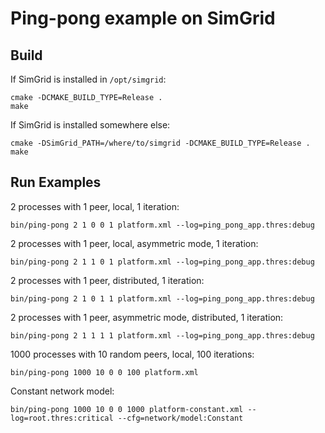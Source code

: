 # Ping-pong example on SimGrid

## Build

If SimGrid is installed in `/opt/simgrid`:

```
cmake -DCMAKE_BUILD_TYPE=Release .
make
```

If SimGrid is installed somewhere else:

```
cmake -DSimGrid_PATH=/where/to/simgrid -DCMAKE_BUILD_TYPE=Release .
make
```

## Run Examples

2 processes with 1 peer, local, 1 iteration:

```
bin/ping-pong 2 1 0 0 1 platform.xml --log=ping_pong_app.thres:debug
```

2 processes with 1 peer, local, asymmetric mode, 1 iteration:

```
bin/ping-pong 2 1 1 0 1 platform.xml --log=ping_pong_app.thres:debug
```

2 processes with 1 peer, distributed, 1 iteration:

```
bin/ping-pong 2 1 0 1 1 platform.xml --log=ping_pong_app.thres:debug
```

2 processes with 1 peer, asymmetric mode, distributed, 1 iteration:

```
bin/ping-pong 2 1 1 1 1 platform.xml --log=ping_pong_app.thres:debug
```

1000 processes with 10 random peers, local, 100 iterations:

```
bin/ping-pong 1000 10 0 0 100 platform.xml
```

Constant network model:

```
bin/ping-pong 1000 10 0 0 1000 platform-constant.xml --log=root.thres:critical --cfg=network/model:Constant
```
